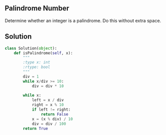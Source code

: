 ## Palindrome Number

Determine whether an integer is a palindrome. Do this without extra space.

## Solution

```python
class Solution(object):
    def isPalindrome(self, x):
        """
        :type x: int
        :rtype: bool
        """
        div = 1
        while x/div >= 10:
            div = div * 10
        
        while x:
            left = x / div
            right = x % 10
            if left != right:
                return False
            x = (x % div) / 10
            div = div / 100
        return True
```